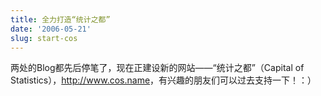 ```yaml
---
title: 全力打造“统计之都”
date: '2006-05-21'
slug: start-cos
---
```


两处的Blog都先后停笔了，现在正建设新的网站——“统计之都”（Capital of Statistics），<http://www.cos.name>，有兴趣的朋友们可以过去支持一下！：）
